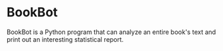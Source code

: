 # BookBot
BookBot is a Python program that can analyze an entire book's text and print out an interesting statistical report.
